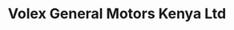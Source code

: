 ---
title: "Volex General Motors Kenya Ltd"
url: /nairobi/volex-general-motors-kenya-ltd/
shop: Autohaus
---
